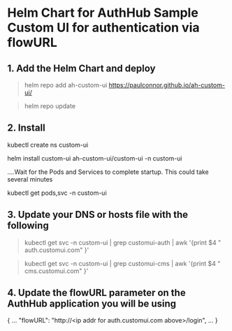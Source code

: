 # Helm Chart for AuthHub Sample Custom UI for authentication via flowURL

## 1. Add the Helm Chart and deploy

> helm repo add ah-custom-ui https://paulconnor.github.io/ah-custom-ui/

> helm repo update


## 2. Install 

kubectl create ns custom-ui

helm install custom-ui ah-custom-ui/custom-ui -n custom-ui

....Wait for the Pods and Services to complete startup. This could take several minutes 

kubectl get pods,svc -n custom-ui


## 3. Update your DNS or hosts file with the following

> kubectl get svc -n custom-ui | grep customui-auth | awk '{print $4 " auth.customui.com" }'

> kubectl get svc -n custom-ui | grep customui-cms | awk '{print $4 " cms.customui.com" }'

## 4. Update the flowURL parameter on the AuthHub application you will be using

\{ 
  ...
  "flowURL": "http://\<ip addr for auth.customui.com above\>/login",
  ...
\}
  
